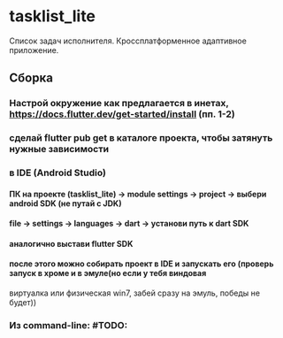 # tasklist_lite

Список задач исполнителя. 
Кроссплатформенное адаптивное приложение.

## Сборка
### Настрой окружение как предлагается в инетах, https://docs.flutter.dev/get-started/install (пп. 1-2)
### сделай flutter pub get в каталоге проекта, чтобы затянуть нужные зависимости
### в IDE (Android Studio)
#### ПК на проекте (tasklist_lite) -> module settings -> project -> выбери android SDK (не путай с JDK)
#### file -> settings -> languages -> dart -> установи путь к dart SDK
#### аналогично выстави flutter SDK
#### после этого можно собирать проект в IDE и запускать его (проверь запуск в хроме и в эмуле(но если у тебя виндовая
виртуалка или физическая win7, забей сразу на эмуль, победы не будет))
### Из command-line: #TODO: